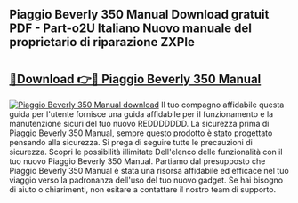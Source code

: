 ## Piaggio Beverly 350 Manual Download gratuit PDF - Part-o2U Italiano Nuovo manuale del proprietario di riparazione ZXPle

# <h2><a href="http://dfgfqp.blite.top/?on=Piaggio+Beverly+350+Manual">🔗Download 👉🔴 Piaggio Beverly 350 Manual</a></h2>

[![Piaggio Beverly 350 Manual download](https://i.imgur.com/lujVjoI.png)](http://dfgfqp.blite.top/?on=Piaggio+Beverly+350+Manual)
Il tuo compagno affidabile questa guida per l'utente fornisce una guida affidabile per il funzionamento e la manutenzione sicuri del tuo nuovo REDDDDDDD. La sicurezza prima di Piaggio Beverly 350 Manual, sempre questo prodotto è stato progettato pensando alla sicurezza. Si prega di seguire tutte le precauzioni di sicurezza. Scopri le possibilità illimitate Dell'elenco delle funzionalità con il tuo nuovo Piaggio Beverly 350 Manual. Partiamo dal presupposto che Piaggio Beverly 350 Manual è stata una risorsa affidabile ed efficace nel tuo viaggio verso la padronanza dell'uso del tuo nuovo gadget. Se hai bisogno di aiuto o chiarimenti, non esitare a contattare il nostro team di supporto.

